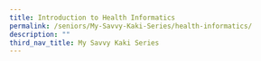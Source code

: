 ```yaml
---
title: Introduction to Health Informatics
permalink: /seniors/My-Savvy-Kaki-Series/health-informatics/
description: ""
third_nav_title: My Savvy Kaki Series
---
```

